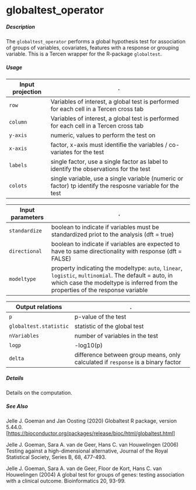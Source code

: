 # globaltest_operator



##### Description

The `globaltest_operator` performs a global hypothesis test for association of groups of variables, covariates, features with a response or grouping variable.
This is a Tercen wrapper for the R-package `globaltest`.

##### Usage

Input projection|.
---|---
`row`           | Variables of interest, a global test is performed for each cell in a Tercen cross tab
`column`        | Variables of interest, a global test is performed for each cell in a Tercen cross tab
`y-axis`        | numeric, values to perform the test on
`x-axis`        | factor, x-axis must identifie the variables / co-variates for the test
`labels`        | single factor, use a single factor as label to identify the observations for the test
`colots`        | single variable, use a single variable (numeric or factor) tp identify the resposne variable for the test

Input parameters|.
---|---
`standardize`        | boolean to indicate if variables must be standardized priot to the analysis (dft = true)
`directional`        | boolean to indicate if variables are expected to have to same directionality with response (dft = FALSE)
`modeltype`          | property indicating the modeltype: `auto`, `linear`, `logistic`, `multinomial`. The default = auto, in which case the modeltype is inferred from the properties of the response variable

Output relations|.
---|---
`p`        | p-value of the test
`globaltest.statistic`        | statistic of the global test 
`nVariables` | number of variables in the test
`logp` | -log10(p)
`delta` | difference between group means, only calculated if `response` is a binary factor

##### Details

Details on the computation.

##### See Also
  Jelle J. Goeman and Jan Oosting (2020) Globaltest R package, version 5.44.0. [https://bioconductor.org/packages/release/bioc/html/globaltest.html]

  Jelle J. Goeman, Sara A. van de Geer, Hans C. van Houwelingen (2006) Testing against a high-dimensional
  alternative, Journal of the Royal Statistical Society, Series B, 68, 477-493.

  Jelle J. Goeman, Sara A. van de Geer, Floor de Kort, Hans C. van Houwelingen (2004) A global test for groups
  of genes: testing association with a clinical outcome. Bioinformatics 20, 93-99.

